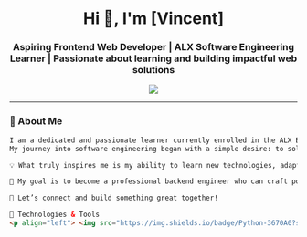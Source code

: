 <!-- Banner -->
<h1 align="center">Hi 👋, I'm [Vincent]</h1>
<h3 align="center">Aspiring Frontend Web Developer | ALX Software Engineering Learner | Passionate about learning and building impactful web solutions</h3>

<p align="center">
  <img src="https://readme-typing-svg.herokuapp.com/?lines=Backend+Web+Developer;Open+Source+Contributor;Always+Learning+and+Building&center=true&width=500&height=45">
</p>

---

### 🧠 About Me

```html
I am a dedicated and passionate learner currently enrolled in the ALX Backend Web Development program.
My journey into software engineering began with a simple desire: to solve real-world problems with code and continuously challenge myself through learning.

💡 What truly inspires me is my ability to learn new technologies, adapt quickly, and build efficient, user-friendly websites that make a difference.

🎯 My goal is to become a professional backend engineer who can craft powerful and scalable web applications—and I’m always looking for opportunities to contribute, collaborate, and grow.

💬 Let’s connect and build something great together!

🔧 Technologies & Tools
<p align="left"> <img src="https://img.shields.io/badge/Python-3670A0?style=for-the-badge&logo=python&logoColor=white"/> <img src="https://img.shields.io/badge/Django-092E20?style=for-the-badge&logo=django&logoColor=white"/> <img src="https://img.shields.io/badge/Flask-000000?style=for-the-badge&logo=flask&logoColor=white"/> <img src="https://img.shields.io/badge/PostgreSQL-316192?style=for-the-badge&logo=postgresql&logoColor=white"/> <img src="https://img.shields.io/badge/Linux-FCC624?style=for-the-badge&logo=linux&logoColor=black"/> <img src="https://img.shields.io/badge/Docker-2496ED?style=for-the-badge&logo=docker&logoColor=white"/> <img src="https://img.shields.io/badge/Git-F05032?style=for-the-badge&logo=git&logoColor=white"/> </p>
